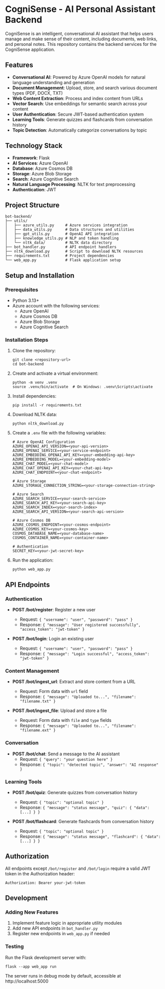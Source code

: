 # CogniSense - AI Personal Assistant Backend

CogniSense is an intelligent, conversational AI assistant that helps users manage and make sense of their content, including documents, web links, and personal notes. This repository contains the backend services for the CogniSense application.

## Features

- **Conversational AI**: Powered by Azure OpenAI models for natural language understanding and generation
- **Document Management**: Upload, store, and search various document types (PDF, DOCX, TXT)
- **Web Content Extraction**: Process and index content from URLs
- **Vector Search**: Use embeddings for semantic search across your content
- **User Authentication**: Secure JWT-based authentication system
- **Learning Tools**: Generate quizzes and flashcards from conversation history
- **Topic Detection**: Automatically categorize conversations by topic

## Technology Stack

- **Framework**: Flask
- **AI Services**: Azure OpenAI
- **Database**: Azure Cosmos DB
- **Storage**: Azure Blob Storage
- **Search**: Azure Cognitive Search
- **Natural Language Processing**: NLTK for text preprocessing
- **Authentication**: JWT

## Project Structure

```
bot-backend/
├── utils/
│   ├── azure_utils.py     # Azure services integration
│   ├── data_utils.py      # Data structures and utilities
│   ├── gpt_utils.py       # OpenAI API integration
│   ├── knowledge_utils.py # NLP and token handling
│   └── nltk_data/         # NLTK data directory
├── bot_handler.py         # API endpoint handlers
├── nltk_download.py       # Script to download NLTK resources
├── requirements.txt       # Project dependencies
└── web_app.py             # Flask application setup
```

## Setup and Installation

### Prerequisites

- Python 3.13+
- Azure account with the following services:
  - Azure OpenAI
  - Azure Cosmos DB
  - Azure Blob Storage
  - Azure Cognitive Search

### Installation Steps

1. Clone the repository:
   ```
   git clone <repository-url>
   cd bot-backend
   ```

2. Create and activate a virtual environment:
   ```
   python -m venv .venv
   source .venv/bin/activate  # On Windows: .venv\Scripts\activate
   ```

3. Install dependencies:
   ```
   pip install -r requirements.txt
   ```

4. Download NLTK data:
   ```
   python nltk_download.py
   ```

5. Create a `.env` file with the following variables:
   ```
   # Azure OpenAI Configuration
   AZURE_OPENAI_API_VERSION=<your-api-version>
   AZURE_OPENAI_SERVICE=<your-service-endpoint>
   AZURE_EMBEDDING_OPENAI_API_KEY=<your-embedding-api-key>
   AZURE_EMBEDDING_MODEL=<your-embedding-model>
   AZURE_CHAT_MODEL=<your-chat-model>
   AZURE_CHAT_OPENAI_API_KEY=<your-chat-api-key>
   AZURE_CHAT_ENDPOINT=<your-chat-endpoint>

   # Azure Storage
   AZURE_STORAGE_CONNECTION_STRING=<your-storage-connection-string>

   # Azure Search
   AZURE_SEARCH_SERVICE=<your-search-service>
   AZURE_SEARCH_API_KEY=<your-search-api-key>
   AZURE_SEARCH_INDEX=<your-search-index>
   AZURE_SEARCH_API_VERSION=<your-search-api-version>

   # Azure Cosmos DB
   AZURE_COSMOS_ENDPOINT=<your-cosmos-endpoint>
   AZURE_COSMOS_KEY=<your-cosmos-key>
   COSMOS_DATABASE_NAME=<your-database-name>
   COSMOS_CONTAINER_NAME=<your-container-name>

   # Authentication
   SECRET_KEY=<your-jwt-secret-key>
   ```

6. Run the application:
   ```
   python web_app.py
   ```

## API Endpoints

### Authentication

- **POST /bot/register**: Register a new user
  - Request: `{ "username": "user", "password": "pass" }`
  - Response: `{ "message": "User registered successfully", "access_token": "jwt-token" }`

- **POST /bot/login**: Login an existing user
  - Request: `{ "username": "user", "password": "pass" }`
  - Response: `{ "message": "Login successful", "access_token": "jwt-token" }`

### Content Management

- **POST /bot/ingest_url**: Extract and store content from a URL
  - Request: Form data with `url` field
  - Response: `{ "message": "Uploaded to...", "filename": "filename.txt" }`

- **POST /bot/ingest_file**: Upload and store a file
  - Request: Form data with `file` and `type` fields
  - Response: `{ "message": "Uploaded to...", "filename": "filename.ext" }`

### Conversation

- **POST /bot/chat**: Send a message to the AI assistant
  - Request: `{ "query": "your question here" }`
  - Response: `{ "topic": "detected topic", "answer": "AI response" }`

### Learning Tools

- **POST /bot/quiz**: Generate quizzes from conversation history
  - Request: `{ "topic": "optional topic" }`
  - Response: `{ "message": "status message", "quiz": { "data": [...] } }`

- **POST /bot/flashcard**: Generate flashcards from conversation history
  - Request: `{ "topic": "optional topic" }`
  - Response: `{ "message": "status message", "flashcard": { "data": [...] } }`

## Authorization

All endpoints except `/bot/register` and `/bot/login` require a valid JWT token in the Authorization header:

```
Authorization: Bearer your-jwt-token
```

## Development

### Adding New Features

1. Implement feature logic in appropriate utility modules
2. Add new API endpoints in `bot_handler.py`
3. Register new endpoints in `web_app.py` if needed

### Testing

Run the Flask development server with:

```
flask --app web_app run
```

The server runs in debug mode by default, accessible at http://localhost:5000